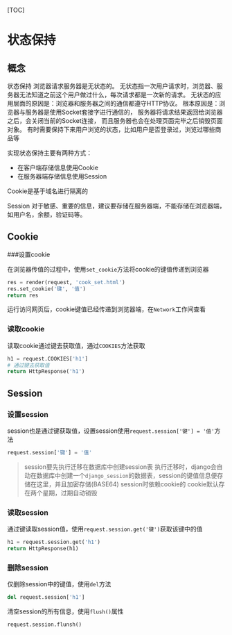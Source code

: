 

[TOC]


# 状态保持

## 概念

状态保持
	浏览器请求服务器是无状态的。
	无状态指一次用户请求时，浏览器、服务器无法知道之前这个用户做过什么，每次请求都是一次新的请求。
	无状态的应用层面的原因是：浏览器和服务器之间的通信都遵守HTTP协议。
	根本原因是：浏览器与服务器是使用Socket套接字进行通信的，
	服务器将请求结果返回给浏览器之后，会关闭当前的Socket连接，
	而且服务器也会在处理页面完毕之后销毁页面对象。
	有时需要保持下来用户浏览的状态，比如用户是否登录过，浏览过哪些商品等

实现状态保持主要有两种方式：
-  在客户端存储信息使用Cookie
-  在服务器端存储信息使用Session

Cookie是基于域名进行隔离的

Session
对于敏感、重要的信息，建议要存储在服务器端，不能存储在浏览器端，如用户名，余额，验证码等。

## Cookie

###设置cookie

在浏览器传值的过程中，使用`set_cookie`方法将cookie的键值传递到浏览器
```python
res = render(request, 'cook_set.html')
res.set_cookie('键', '值')
return res
```
运行访问网页后，cookie键值已经传递到浏览器端，在`Network`工作间查看

### 读取cookie

读取cookie通过键去获取值，通过`COOKIES`方法获取
```python
h1 = request.COOKIES['h1']
# 通过键去获取值
return HttpResponse('h1')
```

## Session

### 设置session

session也是通过键获取值，设置session使用`request.session['键'] = '值'`方法

```python
request.session['键'] = '值'
```
> session要先执行迁移在数据库中创建session表
> 执行迁移时，django会自动在数据库中创建一个`django_session`的数据表，session的键值信息便存储在这里，并且加密存储(BASE64)
> session时依赖cookie的
> cookie默认存在两个星期，过期自动销毁

### 读取session

通过键读取session值，使用`request.session.get('键')`获取该键中的值

```python
h1 = request.session.get('h1')
return HttpResponse(h1)
```

### 删除session

仅删除session中的键值，使用`del`方法

```python
del request.session['h1']
```

清空session的所有信息，使用`flush()`属性

```python
request.session.flunsh()
```

